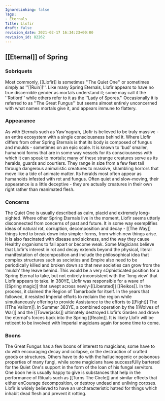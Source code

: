 ```yaml
---
IgnoreLinking: false
Tags:
- Eternals
Title: Llofir
draft: false
revision_date: 2021-02-17 16:34:23+00:00
revision_id: 82262
---
```


## [[Eternal]] of Spring
### Sobriquets
Most commonly, [[Llofir]] is sometimes ''The Quiet One'' or sometimes simply as ''[[Ruin]]''. 
Like many Spring Eternals, Llofir appears to have no true discernible gender as mortals understand it; some may call it the ''Rotlord'' while others refer to it as the ''Lady of Spores.'' Occasionally it is referred to as ''The Great Fungus'' but seems almost entirely unconcerned with what names mortals give it, and appears immune to flattery.
### Appearance
As with Eternals such as Yaw'nagrah, Llofir is believed to be truly massive - an entire ecosystem with a single consciousness behind it. Where Llofir differs from other Spring Eternals is that its body is composed of fungus and moulds - sometimes on an epic scale. It is known to 'bud' smaller, humanoid forms that are in some way vessels for its consciousness with which it can speak to mortals; many of these strange creatures serve as its heralds, guards and courtiers. They range in size from a few feet tall through dangerous animalistic creatures to massive, shambling horrors that move like a tide of animate matter. 
Its heralds most often appear as humanoids infested with rot and fungus. Often quiet and slow-moving, their appearance is a little deceptive - they are actually creatures in their own right rather than reanimated flesh.
### Concerns
The Quiet One is usually described as calm, placid and extremely long-sighted. Where other Spring Eternals live in the moment, Llofir seems utterly disconnected from concerns of past and future. It in some way exemplifies ideas of natural rot, corruption, decomposition and decay - [[The Way]] things tend to break down into simpler forms, from which new things arise. It is also fascinated with disease and sickness, and the way they cause Healthy organisms to fall apart or become weak.
Some Magicians believe that Llofir's interest in rot and decay extends beyond the physical, literal manifestation of decomposition and include the philosophical idea that complex structures such as societies and Empire also need to be periodically killed and broken down so that new societies can grow from the 'mulch' they leave behind. This would be a very sOphisticated position for a Spring Eternal to take, but not entirely inconsistent with the 'long view' that Llofir appears to take.
In 380YE, Llofir was responsible for a wave of [[Spring magic]] that swept across newly-[[Liberated]] [[Reikos]]. In the process, it claimed the Region of Tamarbode for itself. In the years that followed, it resisted Imperial efforts to reclaim the region while simultaneously offering to provide Assistance to the efforts to [[Fight]] The [[The Vallorn]]. In Summer 383YE, a combined operation by the [[Wolves of War]] and the [[Towerjacks]] ultimately destroyed Llofir's Garden and drove the eternal's forces back into the Spring [[Realm]]. It is likely Llofir will be reticent to be involved with Imperial magicians again for some time to come.
### Boons
The Great Fungus has a few boons of interest to magicians; some have to do with encouraging decay and collapse, or the destruction of crafted goods or structures. Others have to do with the hallucinogenic or poisonous properties of many fungi, while some magicians have successfUlly bartered for the Quiet One's support in the form of the loan of his fungal servitors.
One boon he is usually happy to give is substances that help in the performance of Rituals such as [[Turns The Circle]] and similar effects that either enCourage decomposition, or destroy undead and unliving corpses. Llofir is widely believed to have an uncharacteristic hatred for things which inhabit dead flesh and prevent it rotting.